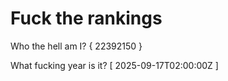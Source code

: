 # Fuck the rankings

Who the hell am I?
{ 22392150 }

What fucking year is it?
[ 2025-09-17T02:00:00Z ]
